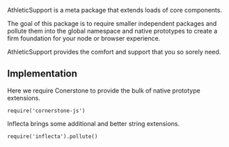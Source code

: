 AthleticSupport is a meta package that extends loads of core components.

The goal of this package is to require smaller independent packages and pollute them into the global namespace and native prototypes to create a firm foundation for your node or browser experience.

AthleticSupport provides the comfort and support that you so sorely need.

Implementation
--------------

Here we require Conerstone to provide the bulk of native prototype extensions.

    require('cornerstone-js')

Inflecta brings some additional and better string extensions.

    require('inflecta').pollute()
